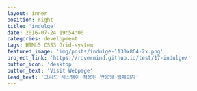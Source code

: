 ```yaml
---
layout: inner
position: right
title: 'indulge'
date: 2016-07-24 19:54:00
categories: development
tags: HTML5 CSS3 Grid-system
featured_image: 'img/posts/indulge-1130x864-2x.png'
project_link: 'https://rovermind.github.io/test/17-indulge/'
button_icon: 'desktop'
button_text: 'Visit Webpage'
lead_text: '그리드 시스템이 적용된 반응형 웹페이지'
---
```

